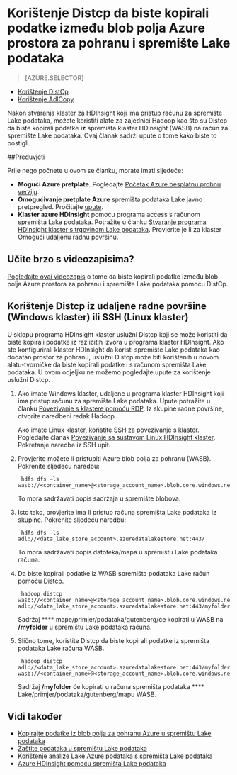 <properties
   pageTitle="Kopirajte podatke i iz WASB u spremištu Lake podataka pomoću Distcp | Microsoft Azure"
   description="Kopirajte podatke i s blob-ova za pohranu Azure spremište Lake podataka pomoću alata za Distcp"
   services="data-lake-store"
   documentationCenter=""
   authors="nitinme"
   manager="jhubbard"
   editor="cgronlun"/>

<tags
   ms.service="data-lake-store"
   ms.devlang="na"
   ms.topic="article"
   ms.tgt_pltfrm="na"
   ms.workload="big-data"
   ms.date="10/28/2016"
   ms.author="nitinme"/>

# <a name="use-distcp-to-copy-data-between-azure-storage-blobs-and-data-lake-store"></a>Korištenje Distcp da biste kopirali podatke između blob polja Azure prostora za pohranu i spremište Lake podataka

> [AZURE.SELECTOR]
- [Korištenje DistCp](data-lake-store-copy-data-wasb-distcp.md)
- [Korištenje AdlCopy](data-lake-store-copy-data-azure-storage-blob.md)


Nakon stvaranja klaster za HDInsight koji ima pristup računu za spremište Lake podataka, možete koristiti alate za zajednici Hadoop kao što su Distcp da biste kopirali podatke **iz** spremišta klaster HDInsight (WASB) na račun za spremište Lake podataka. Ovaj članak sadrži upute o tome kako biste to postigli.

##<a name="prerequisites"></a>Preduvjeti

Prije nego počnete u ovom se članku, morate imati sljedeće:

- **Mogući Azure pretplate**. Pogledajte [Početak Azure besplatnu probnu verziju](https://azure.microsoft.com/pricing/free-trial/).
- **Omogućivanje pretplate Azure** spremišta podataka Lake javno pretpregled. Pročitajte [upute](data-lake-store-get-started-portal.md#signup).
- **Klaster azure HDInsight** pomoću programa access s računom spremišta Lake podataka. Potražite u članku [Stvaranje programa HDInsight klaster s trgovinom Lake podataka](data-lake-store-hdinsight-hadoop-use-portal.md). Provjerite je li za klaster Omogući udaljenu radnu površinu.

## <a name="do-you-learn-fast-with-videos"></a>Učite brzo s videozapisima?

[Pogledajte ovaj videozapis](https://mix.office.com/watch/1liuojvdx6sie) o tome da biste kopirali podatke između blob polja Azure prostora za pohranu i spremište Lake podataka pomoću DistCp.

## <a name="use-distcp-from-remote-desktop-windows-cluster-or-ssh-linux-cluster"></a>Korištenje Distcp iz udaljene radne površine (Windows klaster) ili SSH (Linux klaster)

U sklopu programa HDInsight klaster uslužni Distcp koji se može koristiti da biste kopirali podatke iz različitih izvora u programa klaster HDInsight. Ako ste konfigurirali klaster HDInsight da koristi spremište Lake podataka kao dodatan prostor za pohranu, uslužni Distcp može biti korištenih u novom alatu-tvorničke da biste kopirali podatke i s računom spremišta Lake podataka. U ovom odjeljku ne možemo pogledajte upute za korištenje uslužni Distcp.

1. Ako imate Windows klaster, udaljene u programa klaster HDInsight koji ima pristup računu za spremište Lake podataka. Upute potražite u članku [Povezivanje s klastere pomoću RDP](../hdinsight/hdinsight-administer-use-management-portal.md#connect-to-clusters-using-rdp). Iz skupine radne površine, otvorite naredbeni redak Hadoop.

    Ako imate Linux klaster, koristite SSH za povezivanje s klaster. Pogledajte članak [Povezivanje sa sustavom Linux HDInsight klaster](../hdinsight/hdinsight-hadoop-linux-use-ssh-unix.md#connect-to-a-linux-based-hdinsight-cluster). Pokretanje naredbe iz SSH upit.

3. Provjerite možete li pristupiti Azure blob polja za pohranu (WASB). Pokrenite sljedeću naredbu:

        hdfs dfs –ls wasb://<container_name>@<storage_account_name>.blob.core.windows.net/

    To mora sadržavati popis sadržaja u spremište blobova.

4. Isto tako, provjerite ima li pristup računa spremišta Lake podataka iz skupine. Pokrenite sljedeću naredbu:

        hdfs dfs -ls adl://<data_lake_store_account>.azuredatalakestore.net:443/

    To mora sadržavati popis datoteka/mapa u spremištu Lake podataka računa.

5. Da biste kopirali podatke iz WASB spremišta podataka Lake račun pomoću Distcp.

        hadoop distcp wasb://<container_name>@<storage_account_name>.blob.core.windows.net/example/data/gutenberg adl://<data_lake_store_account>.azuredatalakestore.net:443/myfolder

    Sadržaj **** mape/primjer/podataka/gutenberg/će kopirati u WASB na **/myfolder** u spremištu Lake podataka računa.

6. Slično tome, koristite Distcp da biste kopirali podatke iz spremišta podataka Lake računa WASB.

        hadoop distcp adl://<data_lake_store_account>.azuredatalakestore.net:443/myfolder wasb://<container_name>@<storage_account_name>.blob.core.windows.net/example/data/gutenberg

    Sadržaj **/myfolder** će kopirati u računa spremišta podataka **** Lake/primjer/podataka/gutenberg/mapu WASB.

## <a name="see-also"></a>Vidi također

- [Kopirajte podatke iz blob polja za pohranu Azure u spremištu Lake podataka](data-lake-store-copy-data-azure-storage-blob.md)
- [Zaštite podataka u spremištu Lake podataka](data-lake-store-secure-data.md)
- [Korištenje analize Lake Azure podataka s spremišta Lake podataka](../data-lake-analytics/data-lake-analytics-get-started-portal.md)
- [Azure HDInsight pomoću spremišta Lake podataka](data-lake-store-hdinsight-hadoop-use-portal.md)
